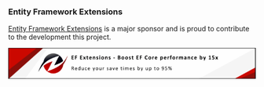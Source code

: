 ### Entity Framework Extensions

[Entity Framework Extensions](https://entityframework-extensions.net/?utm_source=simoncropp&utm_medium=Verify.Ulid) is a major sponsor and is proud to contribute to the development this project.

[![Entity Framework Extensions](https://raw.githubusercontent.com/VerifyTests/Verify.Ulid/refs/heads/main/docs/zzz.png)](https://entityframework-extensions.net/?utm_source=simoncropp&utm_medium=Verify.Ulid)